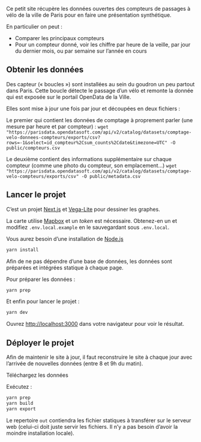 Ce petit site récupère les données ouvertes des compteurs de passages à vélo de la ville de Paris pour en faire une présentation synthétique.

En particulier on peut :

- Comparer les principaux compteurs
- Pour un compteur donné, voir les chiffre par heure de la veille, par jour du dernier mois, ou par semaine sur l’année en cours

## Obtenir les données

Des capteur (« boucles ») sont installées au sein du goudron un peu partout dans Paris. Cette boucle détecte le passage d’un vélo et remonte la donnée qui est exposée sur le portail OpenData de la Ville.

Elles sont mise à jour une fois par jour et découpées en deux fichiers :

Le premier qui contient les données de comptage à proprement parler (une mesure par heure et par compteur) :
`wget "https://parisdata.opendatasoft.com/api/v2/catalog/datasets/comptage-velo-donnees-compteurs/exports/csv?rows=-1&select=id_compteur%2Csum_counts%2Cdate&timezone=UTC" -O public/compteurs.csv`

Le deuxième contient des informations supplémentaire sur chaque compteur (comme une photo du compteur, son emplacement…)
`wget "https://parisdata.opendatasoft.com/api/v2/catalog/datasets/comptage-velo-compteurs/exports/csv" -O public/metadata.csv`

## Lancer le projet

C’est un projet [Next.js](https://nextjs.org/) et [Vega-Lite](https://vega.github.io/) pour dessiner les graphes.

La carte utilise [Mapbox](https://mapbox.com) et un _token_ est nécessaire.
Obtenez-en un et modifiez `.env.local.example` en le sauvegardant sous `.env.local`.

Vous aurez besoin d’une installation de [Node.js](https://nodejs.org/)

```bash
yarn install
```

Afin de ne pas dépendre d’une base de données, les données sont préparées et intégrées statique à chaque page.

Pour préparer les données :

```bash
yarn prep
```

Et enfin pour lancer le projet :

```bash
yarn dev
```

Ouvrez [http://localhost:3000](http://localhost:3000) dans votre navigateur pour voir le résultat.

## Déployer le projet

Afin de maintenir le site à jour, il faut reconstruire le site à chaque jour avec l’arrivée de nouvelles données (entre 8 et 9h du matin).

Téléchargez les données

Exécutez :

```bash
yarn prep
yarn build
yarn export
```

Le repertoire `out` contiendra les fichier statiques à transférer sur le serveur web (celui-ci doit juste servir les fichiers. Il n’y a pas besoin d’avoir la moindre installation locale).

